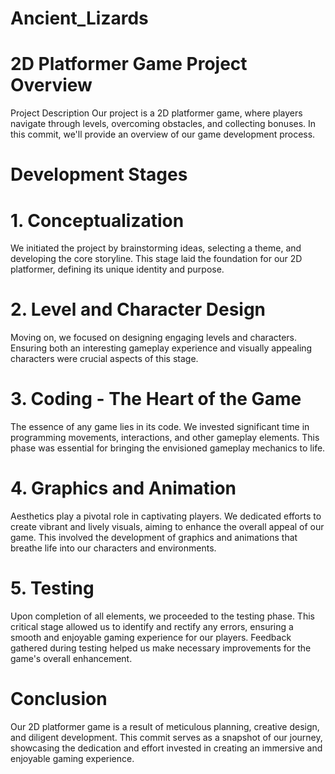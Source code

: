 # Ancient_Lizards

# 2D Platformer Game Project Overview
Project Description
Our project is a 2D platformer game, where players navigate through levels, overcoming obstacles, and collecting bonuses. In this commit, we'll provide an overview of our game development process.

# Development Stages
# 1. Conceptualization
We initiated the project by brainstorming ideas, selecting a theme, and developing the core storyline. This stage laid the foundation for our 2D platformer, defining its unique identity and purpose.

# 2. Level and Character Design
Moving on, we focused on designing engaging levels and characters. Ensuring both an interesting gameplay experience and visually appealing characters were crucial aspects of this stage.

# 3. Coding - The Heart of the Game
The essence of any game lies in its code. We invested significant time in programming movements, interactions, and other gameplay elements. This phase was essential for bringing the envisioned gameplay mechanics to life.

# 4. Graphics and Animation
Aesthetics play a pivotal role in captivating players. We dedicated efforts to create vibrant and lively visuals, aiming to enhance the overall appeal of our game. This involved the development of graphics and animations that breathe life into our characters and environments.

# 5. Testing
Upon completion of all elements, we proceeded to the testing phase. This critical stage allowed us to identify and rectify any errors, ensuring a smooth and enjoyable gaming experience for our players. Feedback gathered during testing helped us make necessary improvements for the game's overall enhancement.

# Conclusion
Our 2D platformer game is a result of meticulous planning, creative design, and diligent development. This commit serves as a snapshot of our journey, showcasing the dedication and effort invested in creating an immersive and enjoyable gaming experience.

